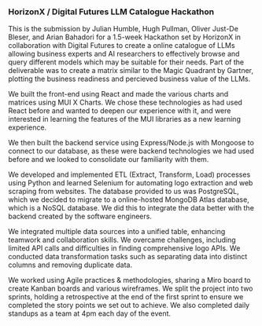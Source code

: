 ### HorizonX / Digital Futures LLM Catalogue Hackathon

This is the submission by Julian Humble, Hugh Pullman, Oliver Just-De Bleser, and Arian Bahadori for a 1.5-week Hackathon set by HorizonX in collaboration with Digital Futures to create a online catalogue of LLMs allowing business experts and AI researchers to effectively browse and query different models which may be suitable for their needs. Part of the deliverable was to create a matrix similar to the Magic Quadrant by Gartner, plotting the business readiness and percieved business value of the LLMs.

We built the front-end using React and made the various charts and matrices using MUI X Charts. We chose these technologies as had used React before and wanted to deepen our experience with it, and were interested in learning the features of the MUI libraries as a new learning experience.

We then built the backend service using Express/Node.js with Mongoose to connect to our database, as these were backend technologies we had used before and we looked to consolidate our familiarity with them.

We developed and implemented ETL (Extract, Transform, Load) processes using Python and learned Selenium for automating logo extraction and web scraping from websites. The database provided to us was PostgreSQL, which we decided to migrate to a online-hosted MongoDB Atlas database, which is a NoSQL database. We did this to integrate the data better with the backend created by the software engineers.

We integrated multiple data sources into a unified table, enhancing teamwork and collaboration skills. We overcame challenges, including limited API calls and difficulties in finding comprehensive logo APIs. We conducted data transformation tasks such as separating data into distinct columns and removing duplicate data.

We worked using Agile practices & methodologies, sharing a Miro board to create Kanban boards and various wireframes. We split the project into two sprints, holding a retrospective at the end of the first sprint to ensure we completed the story points we set out to achieve. We also completed daily standups as a team at 4pm each day of the event.